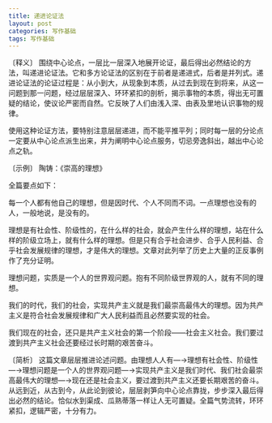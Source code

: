 ```yaml
---
title: 递进论证法
layout: post
categories: 写作基础
tags: 写作基础
---
```


〔释义〕 围绕中心论点，一层比一层深入地展开论证，最后得出必然结论的方法，叫递进论证法。它和多方论证法的区别在于前者是递进式，后者是并列式。递进论证法的论证过程是：从小到大，从现象到本质，从过去到现在到将来，从这一问题到那一问题，经过层层深入、环环紧扣的剖析，揭示事物的本质，得出无可置疑的结论，使议论严密而自然。它反映了人们由浅入深、由表及里地认识事物的规律。

使用这种论证方法，要特别注意层层递进，而不能平推平列；同时每一层的分论点一定要从中心论点派生出来，并为阐明中心论点服务，切忌旁逸斜出，越出中心论点之轨。

〔示例〕 陶铸：《崇高的理想》

全篇要点如下：

每一个人都有他自己的理想，但是因时代、个人不同而不词。一点理想也没有的人，一般地说，是没有的。

理想是有社会性、阶级性的，在什么样的社会，就会产生什么样的理想，站在什么样的阶级立场上，就有什么样的理想。但是只有合乎社会进步、合乎人民利益、合乎社会发展规律的理想，才是伟大的理想。文章对此列举了历史上大量的正反事例作了充分证明。

理想问题，实质是一个人的世界观问题。抱有不同阶级世界观的人，就有不同的理想。

我们的时代，我们的社会，实现共产主义就是我们最崇高最伟大的理想。因为共产主义是符合社会发展规律和广大人民利益而且必然要实现的社会。

我们现在的社会，还只是共产主义社会的第一个阶段——社会主义社会。我们要过渡到共产主义社会还要经过长时期的艰苦奋斗。

〔简析〕 这篇文章层层推进论述问题。由理想人人有—→理想有社会性、阶级性—→理想问题是一个人的世界观问题—→实现共产主义是我们时代、我们社会最崇高最伟大的理想—→现在还是社会主义，要过渡到共产主义还要长期艰苦的奋斗。从远到近，从古到今，从此论到彼论，层层剥笋向中心论点靠拢，步步深入最后得出必然的结论。恰似水到渠成、瓜熟蒂落一样让人无可置疑。全篇气势流转，环环紧扣，逻辑严密，十分有力。 